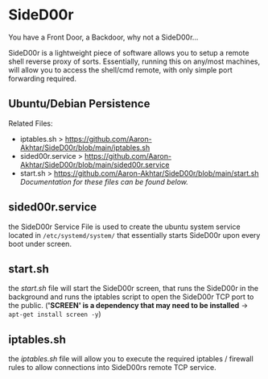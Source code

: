 # SideD00r
You have a Front Door, a Backdoor, why not a SideD00r...

SideD00r is a lightweight piece of software allows you to setup a remote shell reverse proxy of sorts. Essentially, running this on any/most machines, will allow you to access the shell/cmd remote, with only simple port forwarding required.


## Ubuntu/Debian Persistence
Related Files:
 - iptables.sh > https://github.com/Aaron-Akhtar/SideD00r/blob/main/iptables.sh
 - sided00r.service > https://github.com/Aaron-Akhtar/SideD00r/blob/main/sided00r.service
 - start.sh > https://github.com/Aaron-Akhtar/SideD00r/blob/main/start.sh
*Documentation for these files can be found below.*


## sided00r.service
the SideD00r Service File is used to create the ubuntu system service located in `/etc/systemd/system/` that essentially starts SideD00r upon every boot under screen.


## start.sh
the *start.sh* file will start the SideD00r screen, that runs the SideD00r in the background and runs the iptables script to open the SideD00r TCP port to the public. (**'SCREEN' is a dependency that may need to be installed** -> `apt-get install screen -y`)



## iptables.sh
the *iptables.sh* file will allow you to execute the required iptables / firewall rules to allow connections into SideD00rs remote TCP service.
